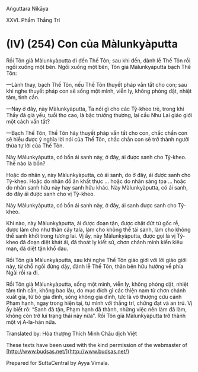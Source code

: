 Aṅguttara Nikāya

XXVI. Phẩm Thắng Trí

# (IV) (254) Con của Màlunkyàputta

Rồi Tôn giả Màlunkyàputta đi đến Thế Tôn; sau khi đến, đảnh lễ Thế Tôn rồi ngồi xuống một bên. Ngồi xuống một bên, Tôn giả Màlunkyàputta bạch Thế Tôn:

—Lành thay, bạch Thế Tôn, nếu Thế Tôn thuyết pháp vắn tắt cho con; sau khi nghe thuyết pháp con sẽ sống một mình, viễn ly, không phóng dật, nhiệt tâm, tinh cần.

—Nay ở đây, này Màlunkyàputta, Ta nói gì cho các Tỷ-kheo trẻ, trong khi Thầy đã già yếu, tuổi thọ cao, là bậc trưởng thượng, lại cầu Như Lai giáo giới một cách vắn tắt?

—Bạch Thế Tôn, Thế Tôn hãy thuyết pháp vắn tắt cho con, chắc chắn con sẽ hiểu được ý nghĩa lời nói của Thế Tôn, chắc chắn con sẽ trở thành người thừa tự lời của Thế Tôn.

Này Màlunkyàputta, có bốn ái sanh này, ở đây, ái được sanh cho Tỷ-kheo. Thế nào là bốn?

Hoặc do nhân y, này Màlunkyàputta, có ái sanh, do ở đây, ái được sanh cho Tỷ-kheo. Hoặc do nhân đồ ăn khất thực ... hoặc do nhân sàng tọa ... hoặc do nhân sanh hữu này hay sanh hữu khác. Này Màlunkyàputta, có ái sanh, do đây ái được sanh cho vị Tỷ-kheo.

Này Màlunkyàputta, có bốn ái sanh này, ở đây, ái sanh được sanh cho Tỷ-kheo.

Khi nào, này Màlunkyàputta, ái được đoạn tận, được chặt đứt từ gốc rễ, được làm cho như thân cây tala, làm cho không thể tái sanh, làm cho không thể sanh khởi trong tương lai. Vị ấy, này Màlunkyàputta, được gọi là vị Tỷ-kheo đã đoạn diệt khát ái, đã thoát ly kiết sử, chơn chánh minh kiến kiêu mạn, đã diệt tận khổ đau.

Rồi Tôn giả Màlunkyàputta, sau khi nghe Thế Tôn giáo giới với lời giáo giới này, từ chỗ ngồi đứng dậy, đảnh lễ Thế Tôn, thân bên hữu hướng về phía Ngài rồi ra đi.

Rồi Tôn giả Màlunkyàputta, sống một mình, viễn ly, không phóng dật, nhiệt tâm tinh cần, không bao lâu, do mục đích gì các thiện nam tử chơn chánh xuất gia, từ bỏ gia đình, sống không gia đình, tức là vô thượng cứu cánh Phạm hạnh, ngay trong hiện tại, tự mình với thắng trí, chứng đạt và an trú. Vị ấy biết rõ: “Sanh đã tận, Phạm hạnh đã thành, những việc nên làm đã làm, không còn trở lui trạng thái này nữa”. Rồi Tôn giả Màlunkyàputta trở thành một vị A-la-hán nữa.

Translated by: Hòa thượng Thích Minh Châu dịch Việt

These texts have been used with the kind permission of the webmaster of [http://www.budsas.net/](http://www.budsas.net/)

Prepared for SuttaCentral by Ayya Vimala.